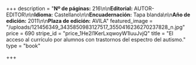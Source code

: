 +++
description = "**Nº de páginas:** 216\n\n**Editorial:** AUTOR-EDITOR\n\n**Idioma:** Castellano\n\n**Encuadernación:** Tapa blanda\n\n**Año de edición:** 2011\n\n**Plaza de edición:** AVILA"
featured_image = "/uploads/121456349_3435850983127517_3550416236270237828_n.jpg"
price = 690
stripe_id = "price_1He2l1KerLxqwoyW1luuJvjQ"
title = "El acceso al currículo por alumnos con trastornos del espectro del autismo."
type = "book"

+++
